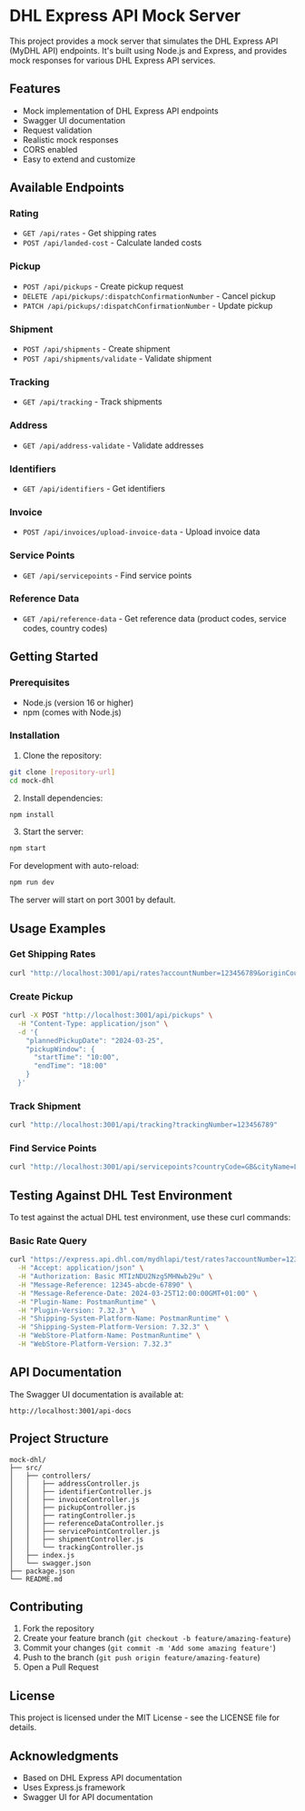 # DHL Express API Mock Server

This project provides a mock server that simulates the DHL Express API (MyDHL API) endpoints. It's built using Node.js and Express, and provides mock responses for various DHL Express API services.

## Features

- Mock implementation of DHL Express API endpoints
- Swagger UI documentation
- Request validation
- Realistic mock responses
- CORS enabled
- Easy to extend and customize

## Available Endpoints

### Rating
- `GET /api/rates` - Get shipping rates
- `POST /api/landed-cost` - Calculate landed costs

### Pickup
- `POST /api/pickups` - Create pickup request
- `DELETE /api/pickups/:dispatchConfirmationNumber` - Cancel pickup
- `PATCH /api/pickups/:dispatchConfirmationNumber` - Update pickup

### Shipment
- `POST /api/shipments` - Create shipment
- `POST /api/shipments/validate` - Validate shipment

### Tracking
- `GET /api/tracking` - Track shipments

### Address
- `GET /api/address-validate` - Validate addresses

### Identifiers
- `GET /api/identifiers` - Get identifiers

### Invoice
- `POST /api/invoices/upload-invoice-data` - Upload invoice data

### Service Points
- `GET /api/servicepoints` - Find service points

### Reference Data
- `GET /api/reference-data` - Get reference data (product codes, service codes, country codes)

## Getting Started

### Prerequisites
- Node.js (version 16 or higher)
- npm (comes with Node.js)

### Installation

1. Clone the repository:
```bash
git clone [repository-url]
cd mock-dhl
```

2. Install dependencies:
```bash
npm install
```

3. Start the server:
```bash
npm start
```

For development with auto-reload:
```bash
npm run dev
```

The server will start on port 3001 by default.

## Usage Examples

### Get Shipping Rates
```bash
curl "http://localhost:3001/api/rates?accountNumber=123456789&originCountryCode=US&originPostalCode=10001&originCityName=New%20York&destinationCountryCode=GB&destinationPostalCode=SW1A1AA&destinationCityName=London&weight=1.5"
```

### Create Pickup
```bash
curl -X POST "http://localhost:3001/api/pickups" \
  -H "Content-Type: application/json" \
  -d '{
    "plannedPickupDate": "2024-03-25",
    "pickupWindow": {
      "startTime": "10:00",
      "endTime": "18:00"
    }
  }'
```

### Track Shipment
```bash
curl "http://localhost:3001/api/tracking?trackingNumber=123456789"
```

### Find Service Points
```bash
curl "http://localhost:3001/api/servicepoints?countryCode=GB&cityName=London&postalCode=SW1A1AA"
```

## Testing Against DHL Test Environment

To test against the actual DHL test environment, use these curl commands:

### Basic Rate Query
```bash
curl "https://express.api.dhl.com/mydhlapi/test/rates?accountNumber=123456789&originCountryCode=US&originPostalCode=10001&originCityName=New%20York&destinationCountryCode=GB&destinationPostalCode=SW1A1AA&destinationCityName=London&weight=1.5" \
  -H "Accept: application/json" \
  -H "Authorization: Basic MTIzNDU2Nzg5MHNwb29u" \
  -H "Message-Reference: 12345-abcde-67890" \
  -H "Message-Reference-Date: 2024-03-25T12:00:00GMT+01:00" \
  -H "Plugin-Name: PostmanRuntime" \
  -H "Plugin-Version: 7.32.3" \
  -H "Shipping-System-Platform-Name: PostmanRuntime" \
  -H "Shipping-System-Platform-Version: 7.32.3" \
  -H "WebStore-Platform-Name: PostmanRuntime" \
  -H "WebStore-Platform-Version: 7.32.3"
```

## API Documentation

The Swagger UI documentation is available at:
```
http://localhost:3001/api-docs
```

## Project Structure

```
mock-dhl/
├── src/
│   ├── controllers/
│   │   ├── addressController.js
│   │   ├── identifierController.js
│   │   ├── invoiceController.js
│   │   ├── pickupController.js
│   │   ├── ratingController.js
│   │   ├── referenceDataController.js
│   │   ├── servicePointController.js
│   │   ├── shipmentController.js
│   │   └── trackingController.js
│   ├── index.js
│   └── swagger.json
├── package.json
└── README.md
```

## Contributing

1. Fork the repository
2. Create your feature branch (`git checkout -b feature/amazing-feature`)
3. Commit your changes (`git commit -m 'Add some amazing feature'`)
4. Push to the branch (`git push origin feature/amazing-feature`)
5. Open a Pull Request

## License

This project is licensed under the MIT License - see the LICENSE file for details.

## Acknowledgments

- Based on DHL Express API documentation
- Uses Express.js framework
- Swagger UI for API documentation 